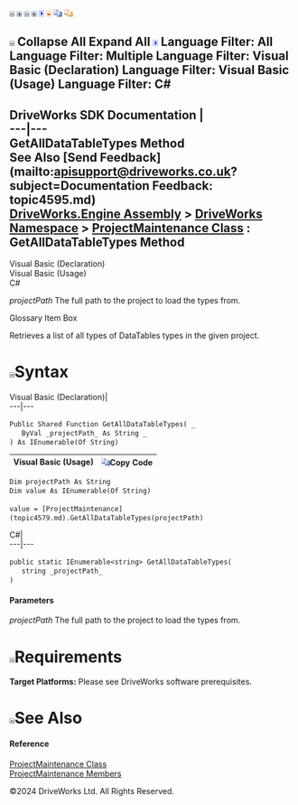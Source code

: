 ![](dotnetimages/collapse.gif) ![](dotnetimages/expand.gif) ![](dotnetimages/collapse.gif) ![](dotnetimages/expand.gif) ![](dotnetimages/drpdown.gif) ![](dotnetimages/drpdown_orange.gif) ![](dotnetimages/copycode.gif) ![](dotnetimages/copycodeHighlight.gif)

![](dotnetimages/collapse.gif) Collapse All Expand All ![](dotnetimages/drpdown.gif) Language Filter: All  Language Filter: Multiple  Language Filter: Visual Basic (Declaration) Language Filter: Visual Basic (Usage) Language Filter: C#  
---  
DriveWorks SDK Documentation  |   
---|---  
GetAllDataTableTypes Method   
See Also [Send Feedback](mailto:apisupport@driveworks.co.uk?subject=Documentation Feedback: topic4595.md)  
[DriveWorks.Engine Assembly](topic2156.md) > [DriveWorks Namespace](topic2159.md) > [ProjectMaintenance Class](topic4579.md) : GetAllDataTableTypes Method  
---  
  
Visual Basic (Declaration)    
Visual Basic (Usage)    
C# 

_projectPath_
    The full path to the project to load the types from.

Glossary Item Box

Retrieves a list of all types of DataTables types in the given project. 

# ![](dotnetimages/collapse.gif)Syntax

Visual Basic (Declaration)|   
---|---  
      
    
    Public Shared Function GetAllDataTableTypes( _
       ByVal _projectPath_ As String _
    ) As IEnumerable(Of String)  
  
Visual Basic (Usage)| ![](dotnetimages/copycode.gif)Copy Code  
---|---  
      
    
    Dim projectPath As String
    Dim value As IEnumerable(Of String)
     
    value = [ProjectMaintenance](topic4579.md).GetAllDataTableTypes(projectPath)  
  
C#|   
---|---  
      
    
    public static IEnumerable<string> GetAllDataTableTypes( 
       string _projectPath_
    )  
  
#### Parameters

 _projectPath_
    The full path to the project to load the types from.

# ![](dotnetimages/collapse.gif)Requirements

**Target Platforms:** Please see DriveWorks software prerequisites.

# ![](dotnetimages/collapse.gif)See Also

#### Reference

[ProjectMaintenance Class](topic4579.md)   
[ProjectMaintenance Members](topic4580.md)

©2024 DriveWorks Ltd. All Rights Reserved.
